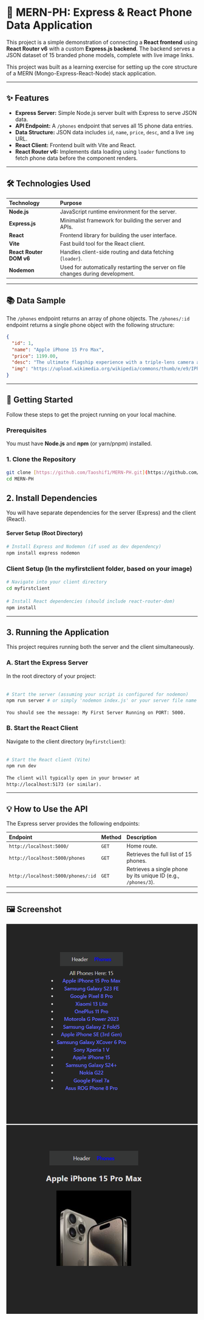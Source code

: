 # 📱 MERN-PH: Express & React Phone Data Application

This project is a simple demonstration of connecting a **React frontend** using **React Router v6** with a custom **Express.js backend**. The backend serves a JSON dataset of 15 branded phone models, complete with live image links.

This project was built as a learning exercise for setting up the core structure of a MERN (Mongo-Express-React-Node) stack application.

***

## ✨ Features

* **Express Server:** Simple Node.js server built with Express to serve JSON data.
* **API Endpoint:** A `/phones` endpoint that serves all 15 phone data entries.
* **Data Structure:** JSON data includes `id`, `name`, `price`, `desc`, and a live `img` URL.
* **React Client:** Frontend built with Vite and React.
* **React Router v6:** Implements data loading using `loader` functions to fetch phone data before the component renders.

***

## 🛠️ Technologies Used

| Technology | Purpose |
| :--- | :--- |
| **Node.js** | JavaScript runtime environment for the server. |
| **Express.js** | Minimalist framework for building the server and APIs. |
| **React** | Frontend library for building the user interface. |
| **Vite** | Fast build tool for the React client. |
| **React Router DOM v6**| Handles client-side routing and data fetching (`loader`). |
| **Nodemon** | Used for automatically restarting the server on file changes during development. |

***

## 📚 Data Sample
The `/phones` endpoint returns an array of phone objects. The `/phones/:id` endpoint returns a single phone object with the following structure:

```json
{
  "id": 1,
  "name": "Apple iPhone 15 Pro Max",
  "price": 1199.00,
  "desc": "The ultimate flagship experience with a triple-lens camera and stunning OLED display. Features the A17 Bionic chip.",
  "img": "https://upload.wikimedia.org/wikipedia/commons/thumb/e/e9/IPhone_15_Pro_Max_Natural_Titanium.png/800px-IPhone_15_Pro_Max_Natural_Titanium.png"
}

```

***

## 🚀 Getting Started

Follow these steps to get the project running on your local machine.

### Prerequisites

You must have **Node.js** and **npm** (or yarn/pnpm) installed.

### 1. Clone the Repository

```bash
git clone [https://github.com/Taoshif1/MERN-PH.git](https://github.com/Taoshif1/MERN-PH.git)
cd MERN-PH
```
## 2. Install Dependencies

You will have separate dependencies for the server (Express) and the client (React).

#### Server Setup (Root Directory)

```bash
# Install Express and Nodemon (if used as dev dependency)
npm install express nodemon
```

### Client Setup (In the myfirstclient folder, based on your image)

```bash
# Navigate into your client directory
cd myfirstclient

# Install React dependencies (should include react-router-dom)
npm install
```

***

## 3. Running the Application
This project requires running both the server and the client simultaneously.

### A. Start the Express Server
In the root directory of your project:

```bash

# Start the server (assuming your script is configured for nodemon)
npm run server # or simply 'nodemon index.js' or your server file name
```
`You should see the message: My First Server Running on PORT: 5000.`

### B. Start the React Client

Navigate to the client directory (`myfirstclient`):

```bash

# Start the React client (Vite)
npm run dev
```

`The client will typically open in your browser at http://localhost:5173 (or similar).`

***

## 💡 How to Use the API

The Express server provides the following endpoints:

| Endpoint | Method | Description |
| :--- | :--- | :--- |
| `http://localhost:5000/` | `GET` | Home route. |
| `http://localhost:5000/phones` | `GET` | Retrieves the full list of 15 phones. |
| `http://localhost:5000/phones/:id` | `GET` | Retrieves a single phone by its unique ID (e.g., `/phones/3`). |

***

## 🖼️ Screenshot
![alt text](image-2.png)
![alt text](image-3.png)
